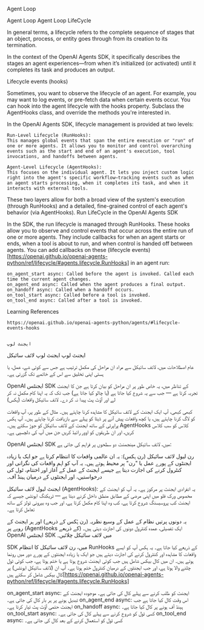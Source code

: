Agent Loop



Agent Loop Agent Loop
LifeCycle

In general terms, a lifecycle refers to the complete sequence of stages that an object, process, or entity goes through from its creation to its termination.

In the context of the OpenAI Agents SDK, it specifically describes the stages an agent experiences—from when it’s initialized (or activated) until it completes its task and produces an output.

Lifecycle events (hooks)

Sometimes, you want to observe the lifecycle of an agent. For example, you may want to log events, or pre-fetch data when certain events occur. You can hook into the agent lifecycle with the hooks property. Subclass the AgentHooks class, and override the methods you're interested in.

In the OpenAI Agents SDK, lifecycle management is provided at two levels:

    Run-Level Lifecycle (RunHooks):
    This manages global events that span the entire execution or "run" of one or more agents. It allows you to monitor and control overarching events such as the start and end of an agent's execution, tool invocations, and handoffs between agents.

    Agent-Level Lifecycle (AgentHooks):
    This focuses on the individual agent. It lets you inject custom logic right into the agent's specific workflow—tracking events such as when an agent starts processing, when it completes its task, and when it interacts with external tools.

These two layers allow for both a broad view of the system's execution (through RunHooks) and a detailed, fine-grained control of each agent's behavior (via AgentHooks).
Run LifeCycle in the OpenAI Agents SDK

In the SDK, the run lifecycle is managed through RunHooks. These hooks allow you to observe and control events that occur across the entire run of one or more agents. They include callbacks for when an agent starts or ends, when a tool is about to run, and when control is handed off between agents. You can add callbacks on these (lifecycle events)[https://openai.github.io/openai-agents-python/ref/lifecycle/#agents.lifecycle.RunHooks] in an agent run:

    on_agent_start async: Called before the agent is invoked. Called each time the current agent changes.
    on_agent_end async: Called when the agent produces a final output.
    on_handoff async: Called when a handoff occurs.
    on_tool_start async: Called before a tool is invoked.
    on_tool_end async: Called after a tool is invoked.


Learning References


    https://openai.github.io/openai-agents-python/agents/#lifecycle-events-hooks


    ایجنٹ لوپ



ایجنٹ لوپ ایجنٹ لوپ
لائف سائیکل

عام اصطلاحات میں، لائف سائیکل سے مراد ان مراحل کی مکمل ترتیب ہے جس سے کوئی شے، عمل، یا ہستی اپنی تخلیق سے اس کے خاتمے تک گزرتی ہے۔

OpenAI ایجنٹس SDK کے تناظر میں، یہ خاص طور پر ان مراحل کو بیان کرتا ہے جن کا ایجنٹ تجربہ کرتا ہے — جب سے یہ شروع کیا جاتا ہے (یا چالو کیا جاتا ہے) جب تک کہ یہ اپنا کام مکمل نہ کر لے اور آؤٹ پٹ پیدا نہ کر دے۔
لائف سائیکل واقعات (ہکس)

کبھی کبھی، آپ ایک ایجنٹ کے لائف سائیکل کا مشاہدہ کرنا چاہتے ہیں۔ مثال کے طور پر، آپ واقعات کو لاگ کرنا چاہتے ہیں، یا کچھ واقعات پیش آنے پر ڈیٹا کو پہلے سے بازیافت کرنا چاہتے ہیں۔ آپ ہکس پراپرٹی کے ساتھ ایجنٹ کے لائف سائیکل کو جوڑ سکتے ہیں۔ AgentHooks کلاس کو سب کلاس کریں، اور ان طریقوں کو اوور رائیڈ کریں جن میں آپ کی دلچسپی ہے۔

OpenAI ایجنٹس SDK میں، لائف سائیکل مینجمنٹ دو سطحوں پر فراہم کی جاتی ہے: 

رن لیول لائف سائیکل (رن ہکس): 
یہ ان عالمی واقعات کا انتظام کرتا ہے جو ایک یا زیادہ ایجنٹوں کے پورے عمل یا "رن" پر محیط ہوتے ہیں۔ یہ آپ کو اہم واقعات کی نگرانی اور کنٹرول کرنے کی اجازت دیتا ہے جیسے ایجنٹ کے عمل کے آغاز اور اختتام، ٹول کی درخواستیں، اور ایجنٹوں کے درمیان ہینڈ آف۔ 

ایجنٹ لیول لائف سائیکل (AgentHooks): 
یہ انفرادی ایجنٹ پر مرکوز ہے۔ یہ آپ کو ایجنٹ کے مخصوص ورک فلو میں اپنی مرضی کے مطابق منطق داخل کرنے دیتا ہے — ٹریکنگ ایونٹس جیسے کہ ایجنٹ کب پروسیسنگ شروع کرتا ہے، کب وہ اپنا کام مکمل کرتا ہے، اور جب وہ بیرونی ٹولز کے ساتھ تعامل کرتا ہے۔

یہ دونوں پرتیں نظام کے عمل کے وسیع نظریہ (رن ہُکس کے ذریعے) اور ہر ایجنٹ کے رویے پر (AgentHooks کے ذریعے) ایک تفصیلی، عمدہ کنٹرول دونوں کی اجازت دیتی ہیں۔
OpenAI ایجنٹس SDK میں لائف سائیکل چلائیں۔

SDK میں، رن لائف سائیکل کا انتظام RunHooks کے ذریعے کیا جاتا ہے۔ یہ ہکس آپ کو ایسے واقعات کا مشاہدہ اور کنٹرول کرنے کی اجازت دیتے ہیں جو ایک یا زیادہ ایجنٹوں کے پورے دور میں رونما ہوتے ہیں۔ ان میں کال بیکس شامل ہیں جب کوئی ایجنٹ شروع ہوتا ہے یا ختم ہوتا ہے، جب کوئی ٹول چلنے والا ہوتا ہے، اور جب ایجنٹوں کے درمیان کنٹرول ختم ہوتا ہے۔ آپ ان (لائف سائیکل ایونٹس) پر کال بیکس شامل کر سکتے ہیں[https://openai.github.io/openai-agents-python/ref/lifecycle/#agents.lifecycle.RunHooks] 

on_agent_start async: ایجنٹ کو طلب کرنے سے پہلے کال کی جاتی ہے۔ موجودہ ایجنٹ کے تبدیل ہونے پر ہر بار کال کی جاتی ہے۔ 
on_agent_end async: اس وقت کال کیا جاتا ہے جب ایجنٹ حتمی آؤٹ پٹ تیار کرتا ہے۔ 
on_handoff async: ہینڈ آف ہونے پر کال کیا جاتا ہے۔ 
on_tool_start async: کسی ٹول کو شروع کرنے سے پہلے کال کی جاتی ہے۔ 
on_tool_end async: کسی ٹول کو استعمال کرنے کے بعد کال کی جاتی ہے۔


